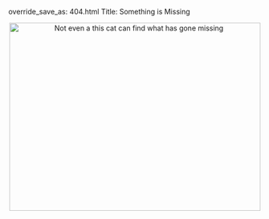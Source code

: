 override_save_as: 404.html
Title: Something is Missing

<center>
  <img src='/static/images/404-lolcat.jpg'
       alt='Not even a this cat can find what has gone missing'
       width='500' height='375'>
</center>

